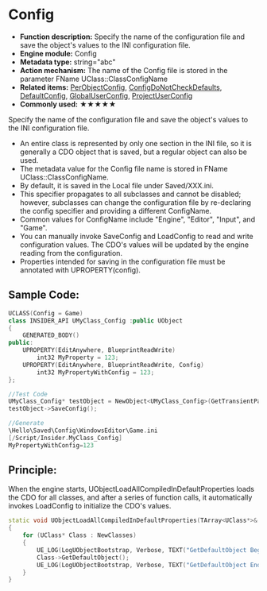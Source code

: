 # Config

- **Function description:** Specify the name of the configuration file and save the object's values to the INI configuration file.
- **Engine module:** Config
- **Metadata type:** string="abc"
- **Action mechanism:** The name of the Config file is stored in the parameter FName UClass::ClassConfigName
- **Related items:** [PerObjectConfig](PerObjectConfig.md), [ConfigDoNotCheckDefaults](ConfigDoNotCheckDefaults.md), [DefaultConfig](DefaultConfig/DefaultConfig.md), [GlobalUserConfig](GlobalUserConfig/GlobalUserConfig.md), [ProjectUserConfig](ProjectUserConfig/ProjectUserConfig.md)
- **Commonly used:** ★★★★★

Specify the name of the configuration file and save the object's values to the INI configuration file.

- An entire class is represented by only one section in the INI file, so it is generally a CDO object that is saved, but a regular object can also be used.
- The metadata value for the Config file name is stored in FName UClass::ClassConfigName.
- By default, it is saved in the Local file under Saved/XXX.ini.
- This specifier propagates to all subclasses and cannot be disabled; however, subclasses can change the configuration file by re-declaring the config specifier and providing a different ConfigName.
- Common values for ConfigName include "Engine", "Editor", "Input", and "Game".
- You can manually invoke SaveConfig and LoadConfig to read and write configuration values. The CDO's values will be updated by the engine reading from the configuration.
- Properties intended for saving in the configuration file must be annotated with UPROPERTY(config).

## Sample Code:

```cpp
UCLASS(Config = Game)
class INSIDER_API UMyClass_Config :public UObject
{
	GENERATED_BODY()
public:
	UPROPERTY(EditAnywhere, BlueprintReadWrite)
		int32 MyProperty = 123;
	UPROPERTY(EditAnywhere, BlueprintReadWrite, Config)
		int32 MyPropertyWithConfig = 123;
};

//Test Code
UMyClass_Config* testObject = NewObject<UMyClass_Config>(GetTransientPackage(),TEXT("testObject"));
testObject->SaveConfig();

//Generate
\Hello\Saved\Config\WindowsEditor\Game.ini
[/Script/Insider.MyClass_Config]
MyPropertyWithConfig=123
```

## Principle:

When the engine starts, UObjectLoadAllCompiledInDefaultProperties loads the CDO for all classes, and after a series of function calls, it automatically invokes LoadConfig to initialize the CDO's values.

```cpp
static void UObjectLoadAllCompiledInDefaultProperties(TArray<UClass*>& OutAllNewClasses)
{
	for (UClass* Class : NewClasses)
	{
		UE_LOG(LogUObjectBootstrap, Verbose, TEXT("GetDefaultObject Begin %s %s"), *Class->GetOutermost()->GetName(), *Class->GetName());
		Class->GetDefaultObject();
		UE_LOG(LogUObjectBootstrap, Verbose, TEXT("GetDefaultObject End %s %s"), *Class->GetOutermost()->GetName(), *Class->GetName());
	}
}
```